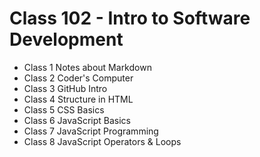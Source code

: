 # Class 102 - Intro to Software Development

* Class 1 Notes about Markdown
* Class 2 Coder's Computer
* Class 3 GitHub Intro
* Class 4 Structure in HTML
* Class 5 CSS Basics
* Class 6 JavaScript Basics
* Class 7 JavaScript Programming
* Class 8 JavaScript Operators & Loops
